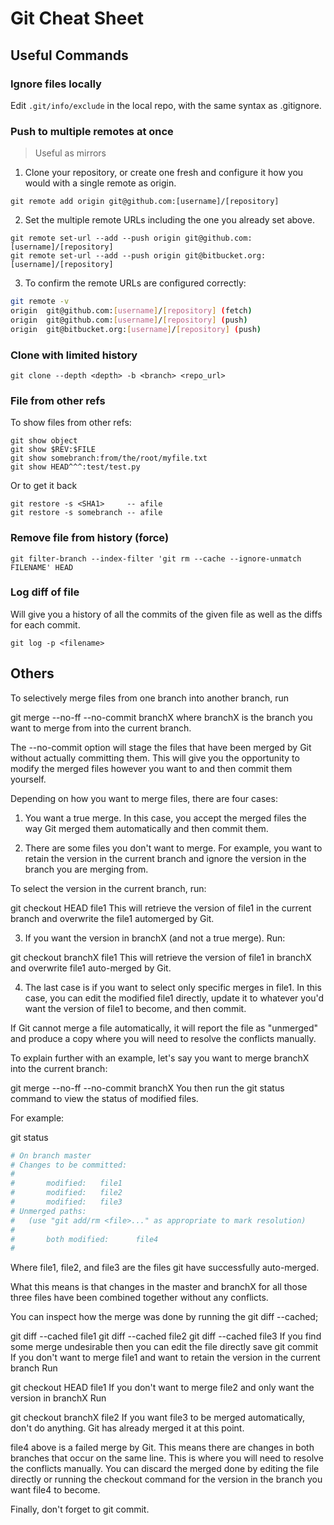# Git Cheat Sheet

## Useful Commands

### Ignore files locally

Edit `.git/info/exclude` in the local repo, with the same syntax as .gitignore.

### Push to multiple remotes at once

> Useful as mirrors

1. Clone your repository, or create one fresh and configure it how you would with a single remote as origin.

```git
git remote add origin git@github.com:[username]/[repository]
```

2. Set the multiple remote URLs including the one you already set above.

```git
git remote set-url --add --push origin git@github.com:[username]/[repository]
git remote set-url --add --push origin git@bitbucket.org:[username]/[repository]
```

3. To confirm the remote URLs are configured correctly:

```sh
git remote -v
origin	git@github.com:[username]/[repository] (fetch)
origin	git@github.com:[username]/[repository] (push)
origin	git@bitbucket.org:[username]/[repository] (push)
```

### Clone with limited history

`git clone --depth <depth> -b <branch> <repo_url>`

### File from other refs

To show files from other refs:

```git
git show object
git show $REV:$FILE
git show somebranch:from/the/root/myfile.txt
git show HEAD^^^:test/test.py
```

Or to get it back

```git
git restore -s <SHA1>     -- afile
git restore -s somebranch -- afile
```

### Remove file from history (force)

```git
git filter-branch --index-filter 'git rm --cache --ignore-unmatch FILENAME' HEAD
```

### Log diff of file

Will give you a history of all the commits of the given file as well as the diffs for each commit.

```git
git log -p <filename>
```

## Others

To selectively merge files from one branch into another branch, run

git merge --no-ff --no-commit branchX
where branchX is the branch you want to merge from into the current branch.

The --no-commit option will stage the files that have been merged by Git without actually committing them. This will give you the opportunity to modify the merged files however you want to and then commit them yourself.

Depending on how you want to merge files, there are four cases:

1) You want a true merge.
In this case, you accept the merged files the way Git merged them automatically and then commit them.

2) There are some files you don't want to merge.
For example, you want to retain the version in the current branch and ignore the version in the branch you are merging from.

To select the version in the current branch, run:

git checkout HEAD file1
This will retrieve the version of file1 in the current branch and overwrite the file1 automerged by Git.

3) If you want the version in branchX (and not a true merge).
Run:

git checkout branchX file1
This will retrieve the version of file1 in branchX and overwrite file1 auto-merged by Git.

4) The last case is if you want to select only specific merges in file1.
In this case, you can edit the modified file1 directly, update it to whatever you'd want the version of file1 to become, and then commit.

If Git cannot merge a file automatically, it will report the file as "unmerged" and produce a copy where you will need to resolve the conflicts manually.

To explain further with an example, let's say you want to merge branchX into the current branch:

git merge --no-ff --no-commit branchX
You then run the git status command to view the status of modified files.

For example:

git status

```bash
# On branch master
# Changes to be committed:
#
#       modified:   file1
#       modified:   file2
#       modified:   file3
# Unmerged paths:
#   (use "git add/rm <file>..." as appropriate to mark resolution)
#
#       both modified:      file4
#
```

Where file1, file2, and file3 are the files git have successfully auto-merged.

What this means is that changes in the master and branchX for all those three files have been combined together without any conflicts.

You can inspect how the merge was done by running the git diff --cached;

git diff --cached file1
git diff --cached file2
git diff --cached file3
If you find some merge undesirable then you can
edit the file directly
save
git commit
If you don't want to merge file1 and want to retain the version in the current branch
Run

git checkout HEAD file1
If you don't want to merge file2 and only want the version in branchX
Run

git checkout branchX file2
If you want file3 to be merged automatically, don't do anything.
Git has already merged it at this point.

file4 above is a failed merge by Git. This means there are changes in both branches that occur on the same line. This is where you will need to resolve the conflicts manually. You can discard the merged done by editing the file directly or running the checkout command for the version in the branch you want file4 to become.

Finally, don't forget to git commit.
